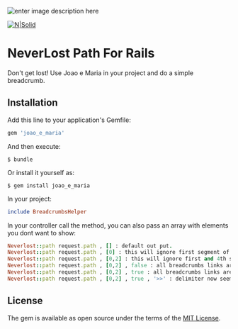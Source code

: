![enter image description here](http://cdn.dota2.com/apps/dota2/images/heroes/nevermore_vert.jpg?v=4225446)


[![N|Solid](http://greenmelon.com.br/images/logo-loveinflat.png)](http://www.greenmelon.com.br)

# NeverLost Path For Rails

Don't get lost! Use Joao e Maria in your project and do a simple breadcrumb.

## Installation

Add this line to your application's Gemfile:

```ruby
gem 'joao_e_maria'
```

And then execute:

    $ bundle

Or install it yourself as:

    $ gem install joao_e_maria

In your project:

```ruby
include BreadcrumbsHelper
```
In your controller call the method, you can also pass an array with elements you dont want to show:

```ruby
Neverlost::path request.path , [] : default out put.
Neverlost::path request.path , [0] : this will ignore first segment of url.
Neverlost::path request.path , [0,2] : this will ignore first and 4th segment for crumb
Neverlost::path request.path , [0,2] , false : all breadcrumbs links are disabled.
Neverlost::path request.path , [0,2] , true : all breadcrumbs links are allowed.
Neverlost::path request.path , [0,2] , true , '>>' : delimiter now seems >> , you can also pass a html code, like: fa fa-arrow-right.
```

## License

The gem is available as open source under the terms of the [MIT License](http://opensource.org/licenses/MIT).